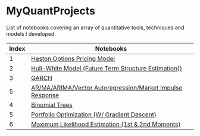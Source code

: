 # MyQuantProjects
List of notebooks covering an array of quantitative tools, techniques and models I developed.


| Index | Notebooks                  |
|-------|----------------------------|
| 1     | [Heston Options Pricing Model](https://github.com/Jason-Ting/MyQuantProjects/blob/0109b9ae3b38d27d674973a76f2a7fb22443cea0/Heston%20Options%20Pricing%20Model-2.ipynb) | 
| 2    | [Hull-White Model (Future Term Structure Estimation))](https://github.com/Jason-Ting/MyQuantProjects/blob/51ef31db61294598ba5337642ade9463d2c3c3c2/Hull-White%20Model%20(Future%20Term%20Structure).ipynb) 
| 3     | [GARCH](#) | [link](#) |
| 5     | [AR/MA/ARIMA/Vector Autoregression/Market Impulse Response](https://github.com/Jason-Ting/MyQuantProjects/blob/d257d91f2296f775a18ef36a0c11be4452c45df5/Time-Series%20Analysis.ipynb) |
| 4     | [Binomial Trees](https://github.com/Jason-Ting/MyQuantProjects/blob/aa8eab878497a4b3805dc9cdf1ee2334c65a259d/Binomial%20Trees.ipynb) | [link](#) |
| 5     | [Portfolio Optimization (W/ Gradient Descent)](https://github.com/Jason-Ting/MyQuantProjects/blob/476064586d22b713e9c8f00a642243efc87979ef/Portfolio%20Optimization%20Techniques.ipynb) 
| 6     | [Maximum Likelihood Estimation (1st & 2nd Moments)](https://github.com/Jason-Ting/MyQuantProjects/blob/52f9df63e6afed9dfe8f79702b7330d9daa1a65e/Maximum%20Likelihood%20Estimation.ipynb) 
